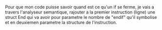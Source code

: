 Pour que mon code puisse savoir quand est ce qu'un if se ferme, je vais a travers l'analyseur semantique, rajouter a la premier instruction (ligne) une struct End qui va avoir pour parametre le nombre de "endif" qu'il symbolise et en deuxiemen parametre la structure de l'instruction.
